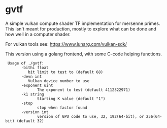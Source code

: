 # gvtf
A simple vulkan compute shader TF implementation for mersenne primes.  This isn't meant
for production, mostly to explore what can be done and how well in a computer shader.

For vulkan tools see: https://www.lunarg.com/vulkan-sdk/

This version using a golang frontend, with some C-code helping functions.

     Usage of ./gvtf:
           -bithi float
	          bit limit to test to (default 68)
           -devn int
    	   	  Vulkan device number to use
           -exponent uint
    	          The exponent to test (default 4112322971)
           -k1 string
    	          Starting K value (default "1")
           -stop
    	          stop when factor found
           -version int
    	          version of GPU code to use, 32, 192(64-bit), or 256(64-bit) (default 32)
